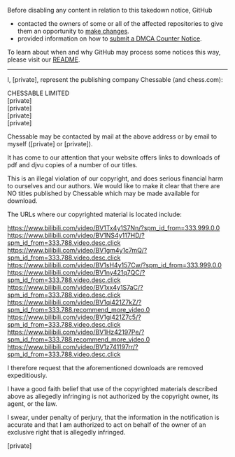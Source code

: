 Before disabling any content in relation to this takedown notice, GitHub
- contacted the owners of some or all of the affected repositories to give them an opportunity to [make changes](https://docs.github.com/en/github/site-policy/dmca-takedown-policy#a-how-does-this-actually-work).
- provided information on how to [submit a DMCA Counter Notice](https://docs.github.com/en/articles/guide-to-submitting-a-dmca-counter-notice).

To learn about when and why GitHub may process some notices this way, please visit our [README](https://github.com/github/dmca/blob/master/README.md#anatomy-of-a-takedown-notice).

---

I, [private], represent the publishing company Chessable (and chess.com):

CHESSABLE LIMITED  
[private]  
[private]  
[private]  
[private]  

Chessable may be contacted by mail at the above address or by email to myself ([private] or [private]).

It has come to our attention that your website offers links to downloads of pdf and djvu copies of a number of our titles.

This is an illegal violation of our copyright, and does serious financial harm to ourselves and our authors. We would like to make it clear that there are NO titles published by Chessable which may be made available for download.


The URLs where our copyrighted material is located include:

https://www.bilibili.com/video/BV1Tx4y1S7Nn/?spm_id_from=333.999.0.0  
https://www.bilibili.com/video/BV1NS4y117HD/?spm_id_from=333.788.video.desc.click  
https://www.bilibili.com/video/BV1gm4y1c7mQ/?spm_id_from=333.788.video.desc.click  
https://www.bilibili.com/video/BV1sH4y157Cw/?spm_id_from=333.999.0.0  
https://www.bilibili.com/video/BV1ny421q7QC/?spm_id_from=333.788.video.desc.click  
https://www.bilibili.com/video/BV1xx4y1S7aC/?spm_id_from=333.788.video.desc.click  
https://www.bilibili.com/video/BV1qi421Z7kZ/?spm_id_from=333.788.recommend_more_video.0  
https://www.bilibili.com/video/BV1gi421Z7c5/?spm_id_from=333.788.video.desc.click  
https://www.bilibili.com/video/BV1Hz42197Pe/?spm_id_from=333.788.recommend_more_video.0  
https://www.bilibili.com/video/BV1z741197rr/?spm_id_from=333.788.video.desc.click


I therefore request that the aforementioned downloads are removed expeditiously.

I have a good faith belief that use of the copyrighted materials described above as allegedly infringing is not authorized by the copyright owner, its agent, or the law.

I swear, under penalty of perjury, that the information in the notification is accurate and that I am authorized to act on behalf of the owner of an exclusive right that is allegedly infringed.

[private]
